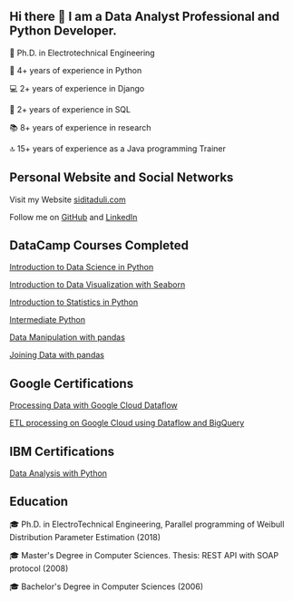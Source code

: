 

## Hi there 👋 I am a Data Analyst Professional and Python Developer.

🔭 Ph.D. in Electrotechnical Engineering

🐍 4+ years of experience in Python

💻 2+ years of experience in Django

🔎 2+ years of experience in SQL

📚 8+ years of experience in research

🔝 15+ years of experience as a Java programming Trainer


## Personal Website and Social Networks
Visit my Website <a href='https://siditaduli.com/en/home/'>siditaduli.com </a>

Follow me on <a href='https://github.com/siditaduli'>GitHub</a> and <a href='https://www.linkedin.com/in/sidita-duli-b03ab07/'>LinkedIn</a>

## DataCamp Courses Completed

<a href='https://www.datacamp.com/statement-of-accomplishment/course/0b6cb76ce1bb314ac3c32192db8b8b0c3cbbe93a'>Introduction to Data Science in Python</a>

<a href='https://www.datacamp.com/statement-of-accomplishment/course/e3b53cc289d07ff8c21d8464efb03b959ca96a58'>Introduction to Data Visualization with Seaborn</a>

<a href='https://www.datacamp.com/statement-of-accomplishment/course/75547509d88e7e581424563ae1686556923a5413'>Introduction to Statistics in Python</a>

<a href='https://www.datacamp.com/statement-of-accomplishment/course/135fd108a90b61a6093a4438772de44923fe00c6'>Intermediate Python</a>

<a href='https://www.datacamp.com/statement-of-accomplishment/course/6a893196a63d93b74ae396fd27c5a5ff5da03c90'>Data Manipulation with pandas</a>

<a href='https://www.datacamp.com/statement-of-accomplishment/course/a13576c58e27bba21a8ca664460ba944e4f62f72'>Joining Data with pandas</a>

## Google Certifications

<a href='https://coursera.org/share/647c72c3f608e872716f8923cae4ff68'>Processing Data with Google Cloud Dataflow</a>

<a href='https://coursera.org/share/4f347f809790c38559fd8ac36ba15d12'>ETL processing on Google Cloud using Dataflow and BigQuery</a>

## IBM Certifications

<a href='https://coursera.org/share/475df3c98a68c27342c7c965be72fa4c'>Data Analysis with Python</a>

## Education
🎓 Ph.D. in ElectroTechnical Engineering, Parallel programming of Weibull Distribution Parameter Estimation (2018)

🎓 Master's Degree in Computer Sciences. Thesis: REST API with SOAP protocol (2008)

🎓 Bachelor's Degree in Computer Sciences (2006)
